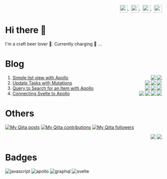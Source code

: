<p align="right">
<a href="your link" target="blank">
  <img align="center" src="https://cdn.jsdelivr.net/npm/simple-icons@3.0.1/icons/twitter.svg" alt="" height="25" width="25" />
</a>&nbsp;
<a href="your link" target="blank">
  <img align="center" src="https://cdn.jsdelivr.net/npm/simple-icons@3.0.1/icons/linkedin.svg" alt="" height="25" width="25" />
</a>&nbsp;
<a href="your link" target="blank">
  <img align="center" src="https://cdn.jsdelivr.net/npm/simple-icons@3.0.1/icons/instagram.svg" alt="" height="25" width="25" />
</a>&nbsp;
<a href="your link" target="blank">
  <img align="center" src="https://cdn.jsdelivr.net/npm/simple-icons@3.0.1/icons/youtube.svg" alt="" height="25" width="25" />
</a>
</p>

# Hi there 👋

I'm a craft beer lover :beer:. Currently charging :battery: ...


# Blog

1. [Simple list view with Apollo](https://gist.github.com/narutaro/cd0006bc0d066fc6548534b1c1a36fb0) <img align="right" src="https://img.shields.io/static/v1?label=&message=javascript&color=gray&style=flat-square&logo=javascript"><img align="right" src="https://img.shields.io/static/v1?label=&message=apollo&color=gray&style=flat-square&logo=apollographql">
2. [Update Tasks with Mutations](https://gist.github.com/narutaro/d0033155abb47cb5a8be05c3a0c5ebc7) <img align="right" src="https://img.shields.io/static/v1?label=&message=javascript&color=gray&style=flat-square&logo=javascript"><img align="right" src="https://img.shields.io/static/v1?label=&message=apollo&color=gray&style=flat-square&logo=apollographql"><img align="right" src="https://img.shields.io/static/v1?label=&message=graphql&color=gray&style=flat-square&logo=graphql">
3. [Query to Search for an Item with Apollo](https://gist.github.com/narutaro/823f29425c47bc7eda5ab260fdc2c26c) <img align="right" src="https://img.shields.io/static/v1?label=&message=javascript&color=gray&style=flat-square&logo=javascript"><img align="right" src="https://img.shields.io/static/v1?label=&message=apollo&color=gray&style=flat-square&logo=apollographql"><img align="right" src="https://img.shields.io/static/v1?label=&message=graphql&color=gray&style=flat-square&logo=graphql">
4. [Connecting Svelte to Apollo](https://gist.github.com/narutaro/7f85ccb919159026f0bc8cb22d872fec) <img align="right" src="https://img.shields.io/static/v1?label=&message=javascript&color=gray&style=flat-square&logo=javascript"><img align="right" src="https://img.shields.io/static/v1?label=&message=apollo&color=gray&style=flat-square&logo=apollographql"><img align="right" src="https://img.shields.io/static/v1?label=&message=graphql&color=gray&style=flat-square&logo=graphql"><img align="right" src="https://img.shields.io/static/v1?label=&message=svelte&color=gray&style=flat-square&logo=svelte">


# Others

[![My Qiita posts](https://qiita-badge.apiapi.app/s/narutaro/posts.svg)](http://qiita.com/narutaro)
[![My Qiita contributions](https://qiita-badge.apiapi.app/s/narutaro/contributions.svg)](http://qiita.com/narutaro)
[![My Qiita followers](https://qiita-badge.apiapi.app/s/narutaro/followers.svg)](http://qiita.com/narutaro)


<p align="right"><img src="https://img.shields.io/badge/-javascript-blue">&nbsp;<img src="https://img.shields.io/badge/-javascript-blue"></image></p>

# Badges

![javascript](https://img.shields.io/static/v1?label=&message=javascript&color=gray&style=flat-square&logo=javascript)
![apollo](https://img.shields.io/static/v1?label=&message=apollo&color=gray&style=flat-square&logo=apollographql)
![graphql](https://img.shields.io/static/v1?label=&message=graphql&color=gray&style=flat-square&logo=graphql)
![svelte](https://img.shields.io/static/v1?label=&message=svelte&color=gray&style=flat-square&logo=svelte)


<!--
https://simpleicons.org/
https://github.com/simple-icons/simple-icons/blob/develop/slugs.md
-->
